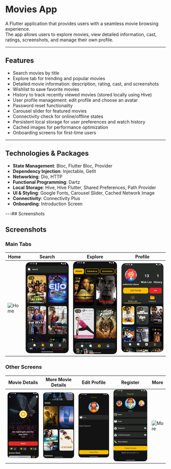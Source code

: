 # Movies App

A Flutter application that provides users with a seamless movie browsing experience.  
The app allows users to explore movies, view detailed information, cast, ratings, screenshots, and manage their own profile.

---

## Features
- Search movies by title
- Explore tab for trending and popular movies
- Detailed movie information: description, rating, cast, and screenshots
- Wishlist to save favorite movies
- History to track recently viewed movies (stored locally using Hive)
- User profile management: edit profile and choose an avatar
- Password reset functionality
- Carousel slider for featured movies
- Connectivity check for online/offline states
- Persistent local storage for user preferences and watch history
- Cached images for performance optimization
- Onboarding screens for first-time users

---

## Technologies & Packages
- **State Management**: Bloc, Flutter Bloc, Provider
- **Dependency Injection**: Injectable, GetIt
- **Networking**: Dio, HTTP
- **Functional Programming**: Dartz
- **Local Storage**: Hive, Hive Flutter, Shared Preferences, Path Provider
- **UI & Styling**: Google Fonts, Carousel Slider, Cached Network Image
- **Connectivity**: Connectivity Plus
- **Onboarding**: Introduction Screen

---## Screenshots
## Screenshots

### Main Tabs
| Home | Search | Explore | Profile |
|------|--------|---------|---------|
| ![Home](assets/ScreenShots/Movies%20App%20Home%20Tab.png) | ![Search](assets/ScreenShots/Movies%20App%20Search%20Tab.png) | ![Explore](assets/ScreenShots/Movies%20App%20Explore%20Tab.png) | ![Profile](assets/ScreenShots/Movies%20App%20Profile%20Tab.png) |
### Other Screens
| Movie Details | More Movie Details | Edit Profile | Register | More |
|---------------|--------------------|--------------|----------|------|
| ![Details](assets/ScreenShots/Movies%20App%20Movie%20Details.png) | ![More Details](assets/ScreenShots/Movies%20App%20More%20Movie%20Details.png) | ![Edit Profile](assets/ScreenShots/Movies%20App%20Edit%20Profile%20Tab.png) | ![Register](assets/ScreenShots/Movies%20App%20Register.png) | ![More](assets/ScreenShots/Movies%20App%20More%20Home%20Tab.png) |
